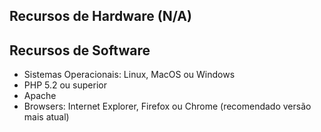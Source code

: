 ## Recursos de Hardware (N/A)


## Recursos de Software
- Sistemas Operacionais: Linux, MacOS ou Windows
- PHP 5.2 ou superior
- Apache
- Browsers: Internet Explorer, Firefox ou Chrome (recomendado versão mais atual)


